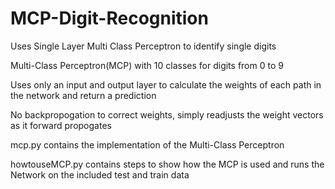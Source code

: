 # MCP-Digit-Recognition
Uses Single Layer Multi Class Perceptron to identify single digits

Multi-Class Perceptron(MCP) with 10 classes for digits from 0 to 9

Uses only an input and output layer to calculate the weights of each path in the network and return a prediction

No backpropogation to correct weights, simply readjusts the weight vectors as it forward propogates

mcp.py contains the implementation of the Multi-Class Perceptron

howtouseMCP.py contains steps to show how the MCP is used and runs the Network on the included test and train data
